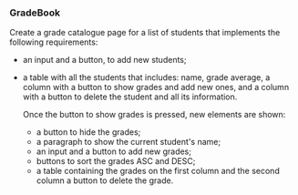 ### GradeBook

Create a grade catalogue page for a list of students that implements the following requirements:

- an input and a button, to add new students;
- a table with all the students that includes: name, grade average, a column with a button to show grades and add new ones, and a column with a button to delete the student and all its information.
  
  Once the button to show grades is pressed, new elements are shown:
  - a button to hide the grades;
  - a paragraph to show the current student's name;
  - an input and a button to add new grades;
  - buttons to sort the grades ASC and DESC;
  - a table containing the grades on the first column and the second column a button to delete the grade.

